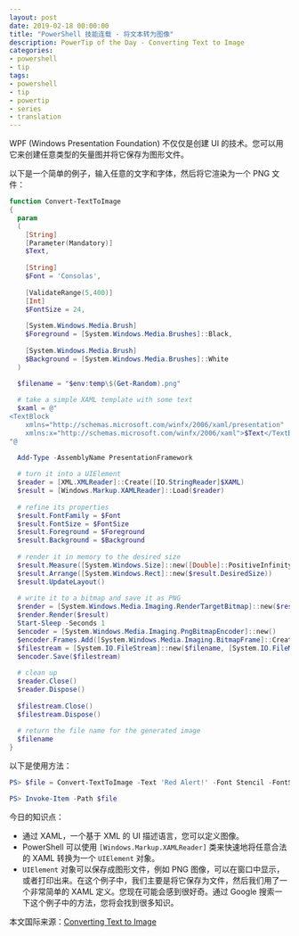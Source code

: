 ```yaml
---
layout: post
date: 2019-02-18 00:00:00
title: "PowerShell 技能连载 - 将文本转为图像"
description: PowerTip of the Day - Converting Text to Image
categories:
- powershell
- tip
tags:
- powershell
- tip
- powertip
- series
- translation
---
```

WPF (Windows Presentation Foundation) 不仅仅是创建 UI 的技术。您可以用它来创建任意类型的矢量图并将它保存为图形文件。

以下是一个简单的例子，输入任意的文字和字体，然后将它渲染为一个 PNG 文件：

```powershell
function Convert-TextToImage
{
  param
  (
    [String]
    [Parameter(Mandatory)]
    $Text,
    
    [String]
    $Font = 'Consolas',
    
    [ValidateRange(5,400)]
    [Int]
    $FontSize = 24,
    
    [System.Windows.Media.Brush]
    $Foreground = [System.Windows.Media.Brushes]::Black,
    
    [System.Windows.Media.Brush]
    $Background = [System.Windows.Media.Brushes]::White
  )
  
  $filename = "$env:temp\$(Get-Random).png"

  # take a simple XAML template with some text  
  $xaml = @"
<TextBlock
    xmlns="http://schemas.microsoft.com/winfx/2006/xaml/presentation"
    xmlns:x="http://schemas.microsoft.com/winfx/2006/xaml">$Text</TextBlock>
"@

  Add-Type -AssemblyName PresentationFramework
  
  # turn it into a UIElement
  $reader = [XML.XMLReader]::Create([IO.StringReader]$XAML)
  $result = [Windows.Markup.XAMLReader]::Load($reader)
  
  # refine its properties
  $result.FontFamily = $Font
  $result.FontSize = $FontSize
  $result.Foreground = $Foreground
  $result.Background = $Background
  
  # render it in memory to the desired size
  $result.Measure([System.Windows.Size]::new([Double]::PositiveInfinity, [Double]::PositiveInfinity))
  $result.Arrange([System.Windows.Rect]::new($result.DesiredSize))
  $result.UpdateLayout()
  
  # write it to a bitmap and save it as PNG
  $render = [System.Windows.Media.Imaging.RenderTargetBitmap]::new($result.ActualWidth, $result.ActualHeight, 96, 96, [System.Windows.Media.PixelFormats]::Default)
  $render.Render($result)
  Start-Sleep -Seconds 1
  $encoder = [System.Windows.Media.Imaging.PngBitmapEncoder]::new()
  $encoder.Frames.Add([System.Windows.Media.Imaging.BitmapFrame]::Create($render))
  $filestream = [System.IO.FileStream]::new($filename, [System.IO.FileMode]::Create)
  $encoder.Save($filestream)
  
  # clean up
  $reader.Close() 
  $reader.Dispose()
  
  $filestream.Close()
  $filestream.Dispose()
  
  # return the file name for the generated image
  $filename 
}
```

以下是使用方法：

```powershell
PS> $file = Convert-TextToImage -Text 'Red Alert!' -Font Stencil -FontSize 60 -Foreground Red -Background Gray

PS> Invoke-Item -Path $file
```

今日的知识点：

* 通过 XAML，一个基于 XML 的 UI 描述语言，您可以定义图像。
* PowerShell 可以使用 `[Windows.Markup.XAMLReader]` 类来快速地将任意合法的 XAML 转换为一个 `UIElement` 对象。
* `UIElement` 对象可以保存成图形文件，例如 PNG 图像，可以在窗口中显示，或者打印出来。在这个例子中，我们主要是将它保存为文件，然后我们用了一个非常简单的 XAML 定义。您现在可能会感到很好奇。通过 Google 搜索一下这个例子中的方法，您将会找到很多知识。

<!--more-->
本文国际来源：[Converting Text to Image](https://community.idera.com/database-tools/powershell/powertips/b/tips/posts/converting-text-to-image)
